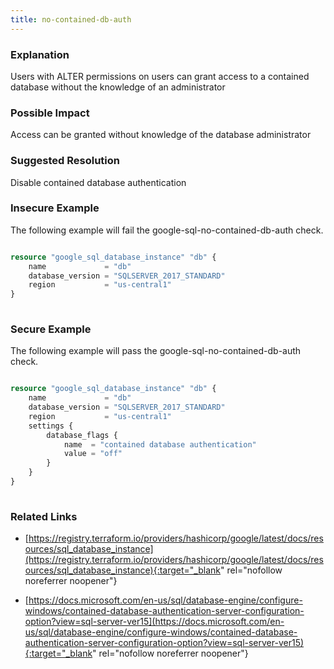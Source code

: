 ```yaml
---
title: no-contained-db-auth
---
```


### Explanation

Users with ALTER permissions on users can grant access to a contained database without the knowledge of an administrator

### Possible Impact
Access can be granted without knowledge of the database administrator

### Suggested Resolution
Disable contained database authentication


### Insecure Example

The following example will fail the google-sql-no-contained-db-auth check.

```terraform

resource "google_sql_database_instance" "db" {
	name             = "db"
	database_version = "SQLSERVER_2017_STANDARD"
	region           = "us-central1"
}
			
```



### Secure Example

The following example will pass the google-sql-no-contained-db-auth check.

```terraform

resource "google_sql_database_instance" "db" {
	name             = "db"
	database_version = "SQLSERVER_2017_STANDARD"
	region           = "us-central1"
	settings {
	    database_flags {
		    name  = "contained database authentication"
		    value = "off"
		}
	}
}
			
```




### Related Links


- [https://registry.terraform.io/providers/hashicorp/google/latest/docs/resources/sql_database_instance](https://registry.terraform.io/providers/hashicorp/google/latest/docs/resources/sql_database_instance){:target="_blank" rel="nofollow noreferrer noopener"}

- [https://docs.microsoft.com/en-us/sql/database-engine/configure-windows/contained-database-authentication-server-configuration-option?view=sql-server-ver15](https://docs.microsoft.com/en-us/sql/database-engine/configure-windows/contained-database-authentication-server-configuration-option?view=sql-server-ver15){:target="_blank" rel="nofollow noreferrer noopener"}


